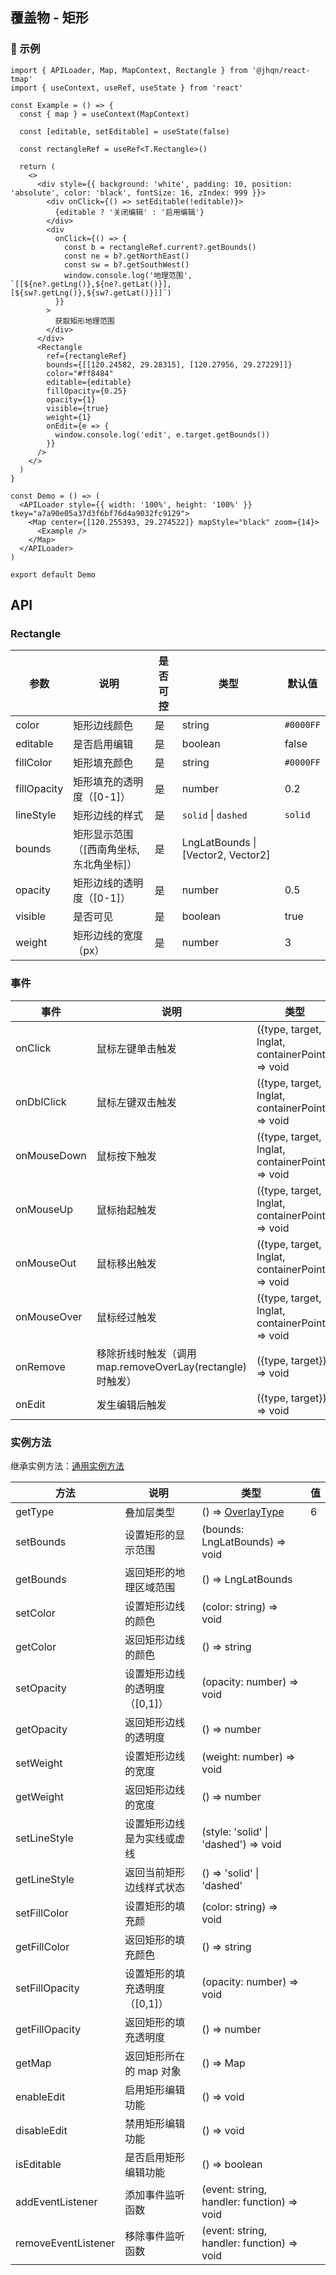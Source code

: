 ## 覆盖物 - 矩形

### 🔨 示例
```tsx
import { APILoader, Map, MapContext, Rectangle } from '@jhqn/react-tmap'
import { useContext, useRef, useState } from 'react'

const Example = () => {
  const { map } = useContext(MapContext)

  const [editable, setEditable] = useState(false)

  const rectangleRef = useRef<T.Rectangle>()

  return (
    <>
      <div style={{ background: 'white', padding: 10, position: 'absolute', color: 'black', fontSize: 16, zIndex: 999 }}>
        <div onClick={() => setEditable(!editable)}>
          {editable ? '关闭编辑' : '启用编辑'}
        </div>
        <div
          onClick={() => {
            const b = rectangleRef.current?.getBounds()
            const ne = b?.getNorthEast()
            const sw = b?.getSouthWest()
            window.console.log('地理范围', `[[${ne?.getLng()},${ne?.getLat()}],[${sw?.getLng()},${sw?.getLat()}]]`)
          }}
        >
          获取矩形地理范围
        </div>
      </div>
      <Rectangle
        ref={rectangleRef}
        bounds={[[120.24582, 29.28315], [120.27956, 29.27229]]}
        color="#ff8484"
        editable={editable}
        fillOpacity={0.25}
        opacity={1}
        visible={true}
        weight={1}
        onEdit={e => {
          window.console.log('edit', e.target.getBounds())
        }}
      />
    </>
  )
}

const Demo = () => (
  <APILoader style={{ width: '100%', height: '100%' }} tkey="a7a90e05a37d3f6bf76d4a9032fc9129">
    <Map center={[120.255393, 29.274522]} mapStyle="black" zoom={14}>
      <Example />
    </Map>
  </APILoader>
)

export default Demo
```

## API

### Rectangle

| 参数        | 说明                                    | 是否可控 | 类型                               | 默认值    |
| ----------- | --------------------------------------- | -------- | ---------------------------------- | --------- |
| color       | 矩形边线颜色                            | 是       | string                             | `#0000FF` |
| editable    | 是否启用编辑                            | 是       | boolean                            | false     |
| fillColor   | 矩形填充颜色                            | 是       | string                             | `#0000FF` |
| fillOpacity | 矩形填充的透明度（[0-1]）               | 是       | number                             | 0.2       |
| lineStyle   | 矩形边线的样式                          | 是       | `solid` \| `dashed`                | `solid`   |
| bounds      | 矩形显示范围（[西南角坐标,东北角坐标]） | 是       | LngLatBounds \| [Vector2, Vector2] |           |
| opacity     | 矩形边线的透明度（[0-1]）               | 是       | number                             | 0.5       |
| visible     | 是否可见                                | 是       | boolean                            | true      |
| weight      | 矩形边线的宽度（px）                    | 是       | number                             | 3         |

### 事件

| 事件        | 说明                                                     | 类型                                             |
| ----------- | -------------------------------------------------------- | ------------------------------------------------ |
| onClick     | 鼠标左键单击触发                                         | ({type, target, lnglat, containerPoint}) => void |
| onDblClick  | 鼠标左键双击触发                                         | ({type, target, lnglat, containerPoint}) => void |
| onMouseDown | 鼠标按下触发                                             | ({type, target, lnglat, containerPoint}) => void |
| onMouseUp   | 鼠标抬起触发                                             | ({type, target, lnglat, containerPoint}) => void |
| onMouseOut  | 鼠标移出触发                                             | ({type, target, lnglat, containerPoint}) => void |
| onMouseOver | 鼠标经过触发                                             | ({type, target, lnglat, containerPoint}) => void |
| onRemove    | 移除折线时触发（调用map.removeOverLay(rectangle)时触发） | ({type, target}) => void                         |
| onEdit      | 发生编辑后触发                                           | ({type, target}) => void                         |

### 实例方法

继承实例方法：[通用实例方法](/packages/react/src/overlay/index.zh-CN.md#实例方法)

| 方法                | 说明                          | 类型                                                                        | 值  |
| ------------------- | ----------------------------- | --------------------------------------------------------------------------- | --- |
| getType             | 叠加层类型                    | () => [OverlayType](/packages/react/src/overlay/index.zh-CN.md#overlaytype) | 6   |
| setBounds           | 设置矩形的显示范围            | (bounds: LngLatBounds) => void                                              |     |
| getBounds           | 返回矩形的地理区域范围        | () => LngLatBounds                                                          |     |
| setColor            | 设置矩形边线的颜色            | (color: string) => void                                                     |     |
| getColor            | 返回矩形边线的颜色            | () => string                                                                |     |
| setOpacity          | 设置矩形边线的透明度（[0,1]） | (opacity: number) => void                                                   |     |
| getOpacity          | 返回矩形边线的透明度          | () => number                                                                |     |
| setWeight           | 设置矩形边线的宽度            | (weight: number) => void                                                    |     |
| getWeight           | 返回矩形边线的宽度            | () => number                                                                |     |
| setLineStyle        | 设置矩形边线是为实线或虚线    | (style: 'solid' \| 'dashed') => void                                        |     |
| getLineStyle        | 返回当前矩形边线样式状态      | () => 'solid' \| 'dashed'                                                   |     |
| setFillColor        | 设置矩形的填充颜              | (color: string) => void                                                     |     |
| getFillColor        | 返回矩形的填充颜色            | () => string                                                                |     |
| setFillOpacity      | 设置矩形的填充透明度（[0,1]） | (opacity: number) => void                                                   |     |
| getFillOpacity      | 返回矩形的填充透明度          | () => number                                                                |     |
| getMap              | 返回矩形所在的 map 对象       | () => Map                                                                   |     |
| enableEdit          | 启用矩形编辑功能              | () => void                                                                  |     |
| disableEdit         | 禁用矩形编辑功能              | () => void                                                                  |     |
| isEditable          | 是否启用矩形编辑功能          | () => boolean                                                               |     |
| addEventListener    | 添加事件监听函数              | (event: string, handler: function) => void                                  |     |
| removeEventListener | 移除事件监听函数              | (event: string, handler: function) => void                                  |     |
